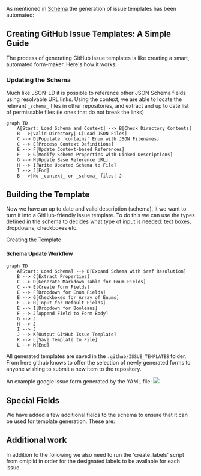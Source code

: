 


As mentioned in [Schema]('./Schema.md') the generation of issue templates has been automated:


##    Creating GitHub Issue Templates: A Simple Guide
The process of generating GitHub issue templates is like creating a smart, automated form-maker. Here's how it works:

### Updating the Schema
Much like JSON-LD it is possible to reference other JSON Schema fields using resolvable URL links. Using the context, we are able to locate the relevant `_schema_` files in other repositories, and extract and up to date list of permissable files (ie ones that do not break the links)

```mermaid
graph TD
    A[Start: Load Schema and Context] --> B[Check Directory Contents]
    B -->|Valid Directory| C[Load JSON Files]
    C --> D[Populate 'contains' Enum with JSON Filenames]
    C --> E[Process Context Definitions]
    E --> F[Update Context-based References]
    F --> G[Modify Schema Properties with Linked Descriptions]
    G --> H[Update Base Reference URL]
    H --> I[Write Updated Schema to File]
    I --> J[End]
    B -->|No _context_ or _schema_ files| J

```



## Building the Template

Now we have an up to date and valid description (schema), it we want to turn it into a GitHub-friendly issue template.
To do this we can use the types defined in the schema to decides what type of input is needed: text boxes, dropdowns, checkboxes etc. 


Creating the Template


#### Schema Update Workflow

```mermaid
graph TD
    A[Start: Load Schema] --> B[Expand Schema with $ref Resolution]
    B --> C[Extract Properties]
    C --> D[Generate Markdown Table for Enum Fields]
    C --> E[Create Form Fields]
    E --> F[Dropdown for Enum Fields]
    E --> G[Checkboxes for Array of Enums]
    E --> H[Input for Default Fields]
    E --> I[Dropdown for Booleans]
    F --> J[Append Field to Form Body]
    G --> J
    H --> J
    I --> J
    J --> K[Output GitHub Issue Template]
    K --> L[Save Template to File]
    L --> M[End]
```

All generated templates are saved in the `.github/ISSUE_TEMPLATES` folder. From here github knows to offer the selection of newly generated forms to anyone wishing to submit a new item to the repository. 



An example google issue form generated by the YAML file:
<image src='/assets/demo_images/issue1.png'/>


## Special Fields 
We have added a few additional fields to the schema to ensure that it can be used for template generation. These are: 



## Additional work
In addition to the following we also need to run the 'create_labels' script from cmiplld in order for the designated labels to be available for each issue. 